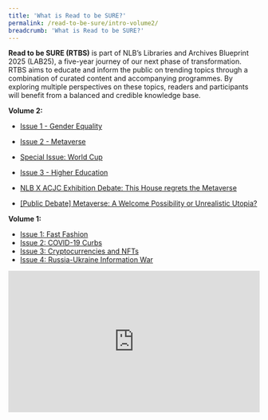 ```yaml
---
title: 'What is Read to be SURE?'
permalink: /read-to-be-sure/intro-volume2/
breadcrumb: 'What is Read to be SURE?'
---
```


**Read to be SURE (RTBS)** is part of NLB’s Libraries and Archives Blueprint 2025 (LAB25), a five-year journey of our next phase of transformation. RTBS aims to educate and inform the public on trending topics through a combination of curated content and accompanying programmes. By exploring multiple perspectives on these topics, readers and participants will benefit from a balanced and credible knowledge base.

**Volume 2:**

- [Issue 1 - Gender Equality](/read-to-be-sure-volume-2/issue1-gender-equality/)

- [Issue 2 - Metaverse](/read-to-be-sure-volume-2/issue2-metaverse/)

- [Special Issue: World Cup](/read-to-be-sure-volume-2/special-issue1-worldcup/)

- [Issue 3 - Higher Education](/read-to-be-sure-volume-2/issue3-education/)

- [NLB X ACJC Exhibition Debate: This House regrets the Metaverse](/read-to-be-sure-volume-2/school-debate/)

- [[Public Debate] Metaverse: A Welcome Possibility or Unrealistic Utopia?](/read-to-be-sure-volume-2/school-debate/)

  

**Volume 1:**

- [Issue 1: Fast Fashion](/read-to-be-sure/issue1-introduction/)
- [Issue 2: COVID-19 Curbs](/read-to-be-sure/issue2-overview/)
- [Issue 3: Cryptocurrencies and NFTs](/read-to-be-sure/issue3-overview/)
- [Issue 4: Russia-Ukraine Information War](/read-to-be-sure/issue4-ukraine/)





<style>.embed-container { position: relative; padding-bottom: 56.25%; height: 0; overflow: hidden; max-width: 100%; } .embed-container iframe, .embed-container object, .embed-container embed { position: absolute; top: 0; left: 0; width: 100%; height: 100%; }</style><div class='embed-container'>
<iframe width="560" height="315" src="https://www.youtube.com/embed/erOZVTrw5Zc" title="YouTube video player" frameborder="0" allow="accelerometer; autoplay; clipboard-write; encrypted-media; gyroscope; picture-in-picture" allowfullscreen></iframe></div>

